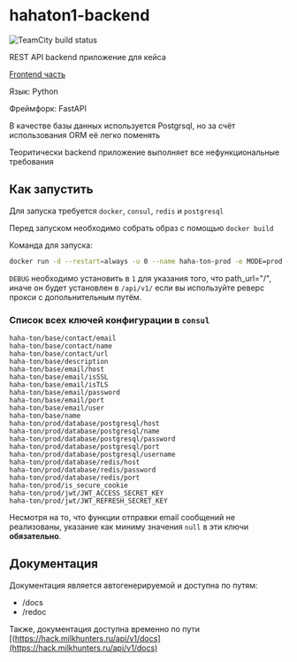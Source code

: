 # hahaton1-backend

![TeamCity build status](https://teamcity.milkhunters.ru/app/rest/builds/buildType:id:HahaTonBackend_ProdBuild/statusIcon.svg)

REST API backend приложение для кейса

[Frontend часть](https://github.com/milkhunters/hahaton-frontend)

Язык: Python

Фреймфорк: FastAPI


В качестве базы данных используется Postgrsql, но за счёт использования ORM её легко поменять

Теоритически backend приложение выполняет все нефункциональные требования

## Как запустить

Для запуска требуется `docker`, `consul`, `redis` и `postgresql`

Перед запуском необходимо собрать образ с помощью `docker build`

Команда для запуска:
```sh
docker run -d --restart=always -u 0 --name haha-ton-prod -e MODE=prod -e DEBUG=0 -p 8080:80 haha-ton-image:latest
```

`DEBUG` необходимо установить в `1` для указания того, что path_url="/", иначе он будет установлен в `/api/v1/` если вы используйте реверс прокси с допольнительным путём.

### Список всех ключей конфигурации в `consul`

```
haha-ton/base/contact/email
haha-ton/base/contact/name
haha-ton/base/contact/url
haha-ton/base/description
haha-ton/base/email/host
haha-ton/base/email/isSSL
haha-ton/base/email/isTLS
haha-ton/base/email/password
haha-ton/base/email/port
haha-ton/base/email/user
haha-ton/base/name
haha-ton/prod/database/postgresql/host
haha-ton/prod/database/postgresql/name
haha-ton/prod/database/postgresql/password
haha-ton/prod/database/postgresql/port
haha-ton/prod/database/postgresql/username
haha-ton/prod/database/redis/host
haha-ton/prod/database/redis/password
haha-ton/prod/database/redis/port
haha-ton/prod/is_secure_cookie
haha-ton/prod/jwt/JWT_ACCESS_SECRET_KEY
haha-ton/prod/jwt/JWT_REFRESH_SECRET_KEY
```

Несмотря на то, что функции отправки email сообщений не реализованы, указание как миниму значения `null` в эти ключи **обязательно**.


## Документация

Документация является автогенерируемой и доступна по путям:
- /docs
- /redoc

Также, документация доступна временно по пути [(https://hack.milkhunters.ru/api/v1/docs](https://hack.milkhunters.ru/api/v1/docs)
